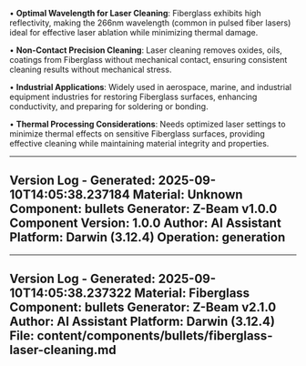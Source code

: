 • **Optimal Wavelength for Laser Cleaning**: Fiberglass exhibits high reflectivity, making the 266nm wavelength (common in pulsed fiber lasers) ideal for effective laser ablation while minimizing thermal damage.

• **Non-Contact Precision Cleaning**: Laser cleaning removes oxides, oils, coatings from Fiberglass without mechanical contact, ensuring consistent cleaning results without mechanical stress.

• **Industrial Applications**: Widely used in aerospace, marine, and industrial equipment industries for restoring Fiberglass surfaces, enhancing conductivity, and preparing for soldering or bonding.

• **Thermal Processing Considerations**: Needs optimized laser settings to minimize thermal effects on sensitive Fiberglass surfaces, providing effective cleaning while maintaining material integrity and properties.

---
Version Log - Generated: 2025-09-10T14:05:38.237184
Material: Unknown
Component: bullets
Generator: Z-Beam v1.0.0
Component Version: 1.0.0
Author: AI Assistant
Platform: Darwin (3.12.4)
Operation: generation
---

---
Version Log - Generated: 2025-09-10T14:05:38.237322
Material: Fiberglass
Component: bullets
Generator: Z-Beam v2.1.0
Author: AI Assistant
Platform: Darwin (3.12.4)
File: content/components/bullets/fiberglass-laser-cleaning.md
---